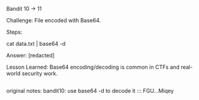 Bandit 10 → 11

Challenge: File encoded with Base64.

Steps:

cat data.txt | base64 -d


Answer:
[redacted]


Lesson Learned: Base64 encoding/decoding is common in CTFs and real-world security work.
##

original notes:
bandit10: use base64 -d to decode it ::: FGU...Miqey
